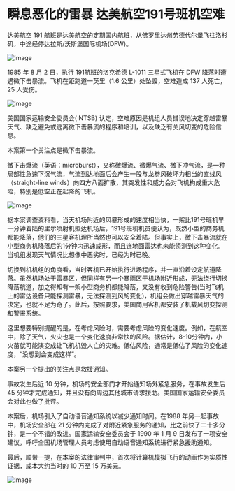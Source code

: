 # 瞬息恶化的雷暴 达美航空191号班机空难

达美航空 191 航班是达美航空的定期国内航班，从佛罗里达州劳德代尔堡飞往洛杉矶，中途经停达拉斯/沃斯堡国际机场(DFW)。

![image](https://github.com/user-attachments/assets/3f61328f-e4aa-4826-b245-864fd00d9d6a)


1985 年 8 月 2 日，执行 191航班的洛克希德 L-1011 三星式飞机在 DFW 降落时遭遇微下击暴流。飞机在距跑道一英里（1.6 公里）处坠毁，空难造成 137 人死亡，25 人受伤。

![image](https://github.com/user-attachments/assets/371d6580-b9b7-4d6b-845a-f8b751cb9cdd)


美国国家运输安全委员会( NTSB) 认定，空难原因是机组人员错误地决定穿越雷暴天气、缺乏避免或逃离微下击暴流的程序和培训，以及缺乏有关风切变的危险信息。

本案第一个关注点是微下击暴流。

微下击爆流（英语：microburst），又称微爆流、微爆气流、微下冲气流，是一种局部性急速下沉气流，气流到达地面后会产生一股与龙卷风破坏力相当的直线风（straight-line winds）向四方八面扩散，其突发性和威力会对飞机构成重大危险，特别是低空正在起降的飞机。

![image](https://github.com/user-attachments/assets/ce1077f4-0d2c-449d-acb0-764bb6c063a2)


据本案调查资料看，当天机场附近的风暴形成的速度相当快，一架比191号班机早一分钟着陆的里尔喷射机抵达机场后，191号班机机员便认为，既然小型的商务机都能降落，他们的三星客机理所当然也可以安全着陆。但事实上，微下击暴流就在小型商务机降落后的1分钟内迅速成形，而且连地面雷达也未能侦测到这种变化。当机组发现天气情况比想像中恶劣时，已经为时已晚。

切换到机机组的角度看，当时客机已开始执行进场程序，并一直沿着设定航道降落。虽然机场处于雷暴区，但同样有另一个暴雨区于机场附近形成，无法绕行切换降落航道，加之得知有一架小型商务机都能降落，又没有收到危险警告(当时飞机上的雷达设备只能探测雷暴，无法探测到风的变化)，机组会做出穿越雷暴天气的决定，也就不足为奇了。此后，按照要求，美国商用客机都安装了机载风切变探测和警报系统。

这里想要特别提醒的是，在考虑风险时，需要考虑风险的变化速度。例如，在航空中，除了天气，火灾也是一个变化速度非常快的风险。据估计，8-10分钟内，小火苗就可能演变成让飞机机毁人亡的灾难。低估风险，通常是低估了风险的变化速度，“没想到会变成这样”。

本案另一个提出的关注点是救援通知。

事故发生后近 10 分钟，机场的安全部门才开始通知场外紧急服务，在事故发生后 45 分钟才完成通知，并且没有向周边其他城市请求援助。美国国家运输安全委员会对此也做了批评。

本案后，机场引入了自动语音通知系统以减少通知时间。在1988 年另一起事故中，机场安全部在 21 分钟内完成了对附近紧急服务的通知，比之前快了二十多分钟，是一个不错的改进。国家运输安全委员会于 1990 年 1 月 9 日发布了一项安全建议，呼吁全国机场管理人员考虑使用自动语音通知系统进行紧急援助通知。

最后，顺带一提，在本案的法律审判中，首次将计算机模拟飞行的动画作为实质性证据，成本大约当时的 10 万至 15 万美元。

![image](https://github.com/user-attachments/assets/3cd09cc8-381c-45ea-a612-a6a1349bba71)


